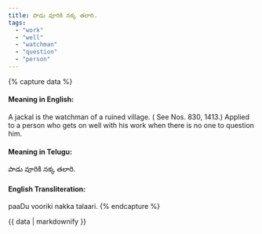 ```yaml
---
title: పాడు వూరికి నక్క తలారి.
tags:
  - "work"
  - "well"
  - "watchman"
  - "question"
  - "person"
---
```


{% capture data %}
#### Meaning in English:
A jackal is the watchman of a ruined village.
( See Nos. 830, 1413.)
Applied to a person who gets on well with his work when there is no one to question him.

#### Meaning in Telugu:
పాడు వూరికి నక్క తలారి.

#### English Transliteration:
paaDu vooriki nakka talaari.
{% endcapture %}

<div class="notice">{{ data | markdownify }}</div>

